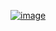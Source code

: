 [![image](https://github.com/wow2658/CodingTest/assets/34699039/a5e8e282-dd5d-4741-ae18-9e430a01f219)](https://school.programmers.co.kr/learn/challenges/training?order=recent&languages=cpp)
